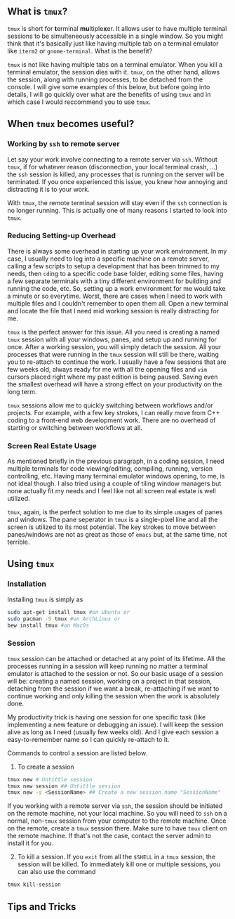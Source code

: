 ## What is `tmux`?

`tmux` is short for **t**erminal **mu**ltiple**x**er. It allows user to have multiple terminal sessions to be simulteneously accessible in a single window. So you might think that it's basically just like having multiple tab on a terminal emulator like `iterm2` or `gnome-terminal`. What is the benefit?

`tmux` is not like having multiple tabs on a terminal emulator. When you kill a terminal emulator, the session dies with it. `tmux`, on the other hand, allows the session, along with running processes, to be detached from the console. I will give some examples of this below, but before going into details, I will go quickly over what are the benefits of using `tmux` and in which case I would reccommend you to use `tmux`.


## When `tmux` becomes useful?

### Working by `ssh` to remote server

Let say your work involve connecting to a remote server via `ssh`. Without `tmux`, if for whatever reason (disconnection, your local terminal crash, ...) the `ssh` session is killed, any processes that is running on the server will be terminated. If you once experienced this issue, you knew how annoying and distracting it is to your work.

With `tmux`, the remote terminal session will stay even if the `ssh` connection is no longer running. This is actually one of many reasons I started to look into `tmux`. 

### Reducing Setting-up Overhead
There is always some overhead in starting up your work environment. In my case, I usually need to log into a specific machine on a remote server, calling a few scripts to setup a development that has been trimmed to my needs, then `cd`ing to a specific code base folder, editing some files, having a few separate terminals with a tiny different environment for building and running the code, etc. So, setting up a work environment for me would take a minute or so everytime. Worst, there are cases when I need to work with multiple files and I couldn't remember to open them all. Open a new terminal and locate the file that I need mid working session is really distracting for me.

`tmux` is the perfect answer for this issue. All you need is creating a named `tmux` session with all your windows, panes, and setup up and running for once. After a working session, you will simply detach the session. All your processes that were running in the `tmux` session will still be there, waiting you to re-attach to continue the work. I usually have a few sessions that are few weeks old, always ready for me with all the opening files and `vim` cursors placed right where my past edition is being paused. Saving even the smallest overhead will have a strong effect on your productivity on the long term.

`tmux` sessions allow me to quickly switching between workflows and/or projects. For example, with a few key strokes, I can really move from C++ coding to a front-end web development work. There are no overhead of starting or switching between workflows at all.

### Screen Real Estate Usage
As mentioned briefly in the previous paragraph, in a coding session, I need multiple terminals for code viewing/editing, compiling, running, version controlling, etc. Having many terminal emulator windows opening, to me, is not ideal though. I also tried using a couple of tiling window managers but none actually fit my needs and I feel like not all screen real estate is well utilized. 

`tmux`, again, is the perfect solution to me due to its simple usages of panes and windows. The pane seperator in `tmux` is a single-pixel line and all the screen is utilized to its most potential. The key strokes to move between panes/windows are not as great as those of `emacs` but, at the same time, not terrible. 

## Using `tmux`

### Installation
Installing `tmux` is simply as
```bash
sudo apt-get install tmux #on Ubuntu or
sudo pacman -S tmux #on ArchLinux or
bew install tmux #on MacOs
```
### Session
`tmux` session can be attached or detached at any point of its lifetime. All the processes running in a session will keep running no matter a terminal emulator is attached to the session or not. So our basic usage of a session will be: creating a named session, working on a project in that session, detaching from the session if we want a break, re-attaching if we want to continue working and only killing the session when the work is absolutely done.

My productivity trick is having one session for one specific task (like implementing a new feature or debugging an issue). I will keep the session alive as long as I need (usually few weeks old). And I give each session a easy-to-remember name so I can quickly re-attach to it.

Commands to control a session are listed below.
1. To create a session
```bash
tmux new # Untittle session
tmux new session ## Untittle session
tmux new -s <SessionName> ## Create a new session name "SessionName"
```
If you working with a remote server via `ssh`, the session should be initiated on the remote machine, not your local machine. So you will need to `ssh` on a normal, non-`tmux` session from your computer to the remote machine. Once on the remote, create a `tmux` session there. Make sure to have `tmux` client on the remote machine. If that's not the case, contact the server admin to install it for you.


2. To kill a session. If you `exit` from all the `$SHELL` in a `tmux` session, the session will be killed. To immediately kill one or multiple sessions, you can also use the command
```bash
tmux kill-session
```


## Tips and Tricks
